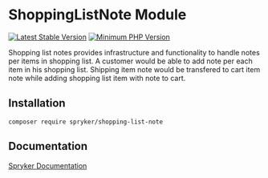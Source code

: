 # ShoppingListNote Module
[![Latest Stable Version](https://poser.pugx.org/spryker/shopping-list-note/v/stable.svg)](https://packagist.org/packages/spryker/shopping-list-note)
[![Minimum PHP Version](https://img.shields.io/badge/php-%3E%3D%207.3-8892BF.svg)](https://php.net/)

Shopping list notes provides infrastructure and functionality to handle notes per items in shopping list. A customer would be able to add note per each item in his shopping list. Shipping item note would be transfered to cart item note while adding shopping list item with note to cart.

## Installation

```
composer require spryker/shopping-list-note
```

## Documentation

[Spryker Documentation](https://academy.spryker.com/developing_with_spryker/module_guide/modules.html)
